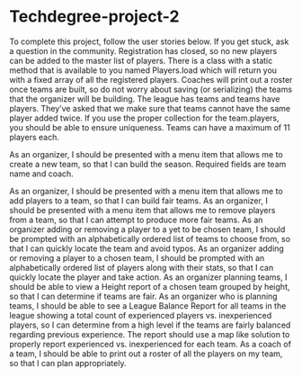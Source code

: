 # Techdegree-project-2
To complete this project, follow the user stories below. If you get stuck, ask a question in the community. Registration has closed, so no new players can be added to the master list of players. There is a class with a static method that is available to you named Players.load which will return you with a fixed array of all the registered players. Coaches will print out a roster once teams are built, so do not worry about saving (or serializing) the teams that the organizer will be building. The league has teams and teams have players. They’ve asked that we make sure that teams cannot have the same player added twice. If you use the proper collection for the team.players, you should be able to ensure uniqueness. Teams can have a maximum of 11 players each.

As an organizer, I should be presented with a menu item that allows me to create a new team, so that I can build the season.
Required fields are team name and coach.

As an organizer, I should be presented with a menu item that allows me to add players to a team, so that I can build fair teams.
As an organizer, I should be presented with a menu item that allows me to remove players from a team, so that I can attempt to produce more fair teams.
As an organizer adding or removing a player to a yet to be chosen team, I should be prompted with an alphabetically ordered list of teams to choose from, so that I can quickly locate the team and avoid typos.
As an organizer adding or removing a player to a chosen team, I should be prompted with an alphabetically ordered list of players along with their stats, so that I can quickly locate the player and take action.
As an organizer planning teams, I should be able to view a Height report of a chosen team grouped by height, so that I can determine if teams are fair.
As an organizer who is planning teams, I should be able to see a League Balance Report for all teams in the league showing a total count of experienced players vs. inexperienced players, so I can determine from a high level if the teams are fairly balanced regarding previous experience. The report should use a map like solution to properly report experienced vs. inexperienced for each team.
As a coach of a team, I should be able to print out a roster of all the players on my team, so that I can plan appropriately.